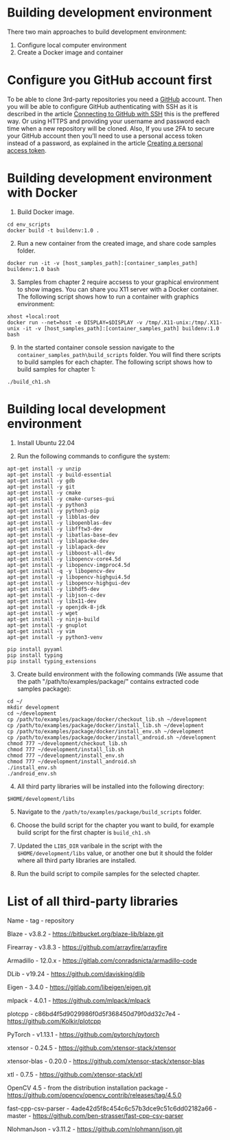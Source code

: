 # Building development environment
There two main approaches to build development environment:
1. Configure local computer environment
2. Create a Docker image and container  

# Configure you GitHub account first
To be able to clone 3rd-party repositories you need a [GitHub](https://github.com) account. Then you will be able to configure GitHub authenticating with SSH as it is described in the article [Connecting to GitHub with SSH](https://docs.github.com/en/authentication/connecting-to-github-with-ssh) this is the preffered way. Or using HTTPS and providing your username and password each time when a new repository will be cloned. Also, If you use 2FA to secure your GitHub account then you’ll need to use a personal access token instead of a password, as explained in the article [Creating a personal access token](https://docs.github.com/en/authentication/keeping-your-account-and-data-secure/creating-a-personal-access-token).

# Building development environment with Docker
1. Build Docker image.
```
cd env_scripts
docker build -t buildenv:1.0 .
```

2. Run a new container from the created image, and share code samples folder.
```
docker run -it -v [host_samples_path]:[container_samples_path] buildenv:1.0 bash
```

3. Samples from chapter 2 require accsess to your graphical environment to show images. You can share you X11 server with a Docker container. The following script shows how to run a container with graphics environment:
```
xhost +local:root
docker run --net=host -e DISPLAY=$DISPLAY -v /tmp/.X11-unix:/tmp/.X11-unix -it -v [host_samples_path]:[container_samples_path] buildenv:1.0 bash
```

9. In the started container console session navigate to the `container_samples_path\build_scripts` folder. You will find there scripts to build samples for each chapter. The following script shows how to build samples for chapter 1:
```
./build_ch1.sh
```

# Building local development environment

1. Install Ubuntu 22.04

2. Run the following commands to configure the system:
```
apt-get install -y unzip
apt-get install -y build-essential
apt-get install -y gdb
apt-get install -y git
apt-get install -y cmake
apt-get install -y cmake-curses-gui
apt-get install -y python3
apt-get install -y python3-pip
apt-get install -y libblas-dev
apt-get install -y libopenblas-dev
apt-get install -y libfftw3-dev 
apt-get install -y libatlas-base-dev
apt-get install -y liblapacke-dev
apt-get install -y liblapack-dev
apt-get install -y libboost-all-dev
apt-get install -y libopencv-core4.5d
apt-get install -y libopencv-imgproc4.5d
apt-get install -q -y libopencv-dev
apt-get install -y libopencv-highgui4.5d
apt-get install -y libopencv-highgui-dev
apt-get install -y libhdf5-dev
apt-get install -y libjson-c-dev
apt-get install -y libx11-dev
apt-get install -y openjdk-8-jdk
apt-get install -y wget
apt-get install -y ninja-build
apt-get install -y gnuplot
apt-get install -y vim
apt-get install -y python3-venv

pip install pyyaml
pip install typing
pip install typing_extensions
```

3. Create build environment with the following commands \(We assume that the path "/path/to/examples/package/" contains extracted code samples package\):
```
cd ~/
mkdir development
cd ~/development
cp /path/to/examples/package/docker/checkout_lib.sh ~/development
cp /path/to/examples/package/docker/install_lib.sh ~/development
cp /path/to/examples/package/docker/install_env.sh ~/development
cp /path/to/examples/package/docker/install_android.sh ~/development
chmod 777 ~/development/checkout_lib.sh
chmod 777 ~/development/install_lib.sh
chmod 777 ~/development/install_env.sh
chmod 777 ~/development/install_android.sh
./install_env.sh
./android_env.sh
```

4. All third party libraries will be installed into the following directory:
```
$HOME/development/libs
```

5. Navigate to the `/path/to/examples/package/build_scripts` folder.

6. Choose the build script for the chapter you want to build, for example build script for the first chapter is `build_ch1.sh`

7. Updated the `LIBS_DIR` varibale in the script with the `$HOME/development/libs` value, or another one but it should the folder where all third party libraries are installed.

8. Run the build script to compile samples for the selected chapter.

# List of all third-party libraries
Name - tag - repository

Blaze - v3.8.2 - https://bitbucket.org/blaze-lib/blaze.git

Firearray - v3.8.3 - https://github.com/arrayfire/arrayfire

Armadillo - 12.0.x - https://gitlab.com/conradsnicta/armadillo-code

DLib - v19.24 - https://github.com/davisking/dlib

Eigen - 3.4.0 - https://gitlab.com/libeigen/eigen.git

mlpack - 4.0.1 - https://github.com/mlpack/mlpack

plotcpp - c86bd4f5d9029986f0d5f368450d79f0dd32c7e4 - https://github.com/Kolkir/plotcpp

PyTorch - v1.13.1 - https://github.com/pytorch/pytorch

xtensor - 0.24.5 - https://github.com/xtensor-stack/xtensor

xtensor-blas - 0.20.0 - https://github.com/xtensor-stack/xtensor-blas

xtl - 0.7.5 - https://github.com/xtensor-stack/xtl

OpenCV 4.5 - from the distribution installation package - https://github.com/opencv/opencv_contrib/releases/tag/4.5.0

fast-cpp-csv-parser - 4ade42d5f8c454c6c57b3dce9c51c6dd02182a66 - master - https://github.com/ben-strasser/fast-cpp-csv-parser

NlohmanJson - v3.11.2 - https://github.com/nlohmann/json.git

